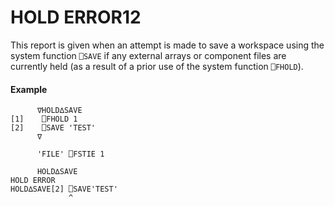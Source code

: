 




<h1 class="heading"><span class="name">HOLD ERROR</span><span class="command">12</span></h1>

This report is given when an attempt is made to save a workspace using the system function `⎕SAVE` if any external arrays or component files are currently held (as a result of a prior use of the system function `⎕FHOLD`).

#### Example
```apl
      ∇HOLD∆SAVE
[1]    ⎕FHOLD 1
[2]    ⎕SAVE 'TEST'
      ∇
 
      'FILE' ⎕FSTIE 1
 
      HOLD∆SAVE
HOLD ERROR
HOLD∆SAVE[2] ⎕SAVE'TEST'
             ^
```



